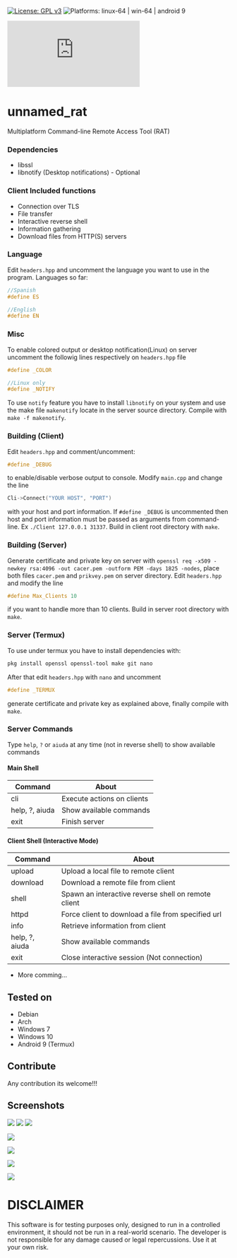[![License: GPL v3](https://img.shields.io/badge/License-GPLv3-blue.svg)](https://www.gnu.org/licenses/gpl-3.0) ![Platforms: linux-64 | win-64 | android 9](https://img.shields.io/badge/platform-linux--64%20|%20win--64%20|%20android-success.svg)

![Documentacion en Español](https://github.com/d3adlym1nd/unnamed_rat/blob/master/README.es.md)
# unnamed_rat
Multiplatform Command-line Remote Access Tool (RAT)

### Dependencies
- libssl
- libnotify (Desktop notifications) - Optional

### Client Included functions
- Connection over TLS
- File transfer
- Interactive reverse shell
- Information gathering
- Download files from HTTP(S) servers

### Language
Edit `headers.hpp` and uncomment the language you want to use in the program. Languages so far:
```cpp
//Spanish
#define ES

//English
#define EN
```

### Misc
To enable colored output or desktop notification(Linux) on server uncomment the followig lines respectively on `headers.hpp` file 
```cpp
#define _COLOR

//Linux only 
#define _NOTIFY
```
To use `notify` feature you have to install `libnotify` on your system and use the make file `makenotify` locate in the server source directory.
Compile with `make -f makenotify`.

### Building (Client)
Edit `headers.hpp` and comment/uncomment:
```cpp
#define _DEBUG
```
 to enable/disable verbose output to console. Modify `main.cpp` and change the line
```cpp
Cli->Connect("YOUR HOST", "PORT")
```
with your host and port information. If `#define _DEBUG` is uncommented then host and port information must be passed as arguments from command-line. Ex `./Client 127.0.0.1 31337`. Build in client root directory with `make`.

### Building (Server)
Generate certificate and private key on server with `openssl req -x509 -newkey rsa:4096 -out cacer.pem -outform PEM -days 1825 -nodes`, place both files `cacer.pem` and `prikvey.pem` on server directory.
Edit `headers.hpp` and modify the line 
```cpp
#define Max_Clients 10
```
 if you want to handle more than 10 clients. Build in server root directory with `make`.

### Server (Termux)
To use under termux you have to install dependencies with:
```sh
pkg install openssl openssl-tool make git nano
```
After that edit `headers.hpp` with `nano` and uncomment 
```cpp
#define _TERMUX
```
 generate certificate and private key as explained above, finally compile with `make`.

### Server Commands
Type `help`, `?` or `aiuda` at any time (not in reverse shell) to show available commands

#### Main Shell
Command | About
------- | -----
cli | Execute actions on clients
help, ?, aiuda | Show available commands
exit | Finish server

#### Client Shell (Interactive Mode)
Command | About
------- | -----
upload | Upload a local file to remote client
download | Download a remote file from client
shell | Spawn an interactive reverse shell on remote client
httpd | Force client to download a file from specified url
info | Retrieve information from client
help, ?, aiuda | Show available commands
exit | Close interactive session (Not connection)
- More comming...

## Tested on
- Debian
- Arch
- Windows 7
- Windows 10
- Android 9 (Termux)

## Contribute
Any contribution its welcome!!!

## Screenshots
![](https://i.imgur.com/r6FewoQ.jpg)
![](https://i.imgur.com/fUgwlZx.jpg)
![](https://i.imgur.com/AZqPXmg.jpg)

![](https://i.imgur.com/p04wBN1.jpg)

![](https://i.imgur.com/NF7cQUC.jpg)

![](https://i.imgur.com/7Q4yjxh.jpg)

![](https://i.imgur.com/TNRV7kh.jpg)

# DISCLAIMER
This software is for testing purposes only, designed to run in a controlled environment, it should not be run in a real-world scenario. The developer is not responsible for any damage caused or legal repercussions. Use it at your own risk.
